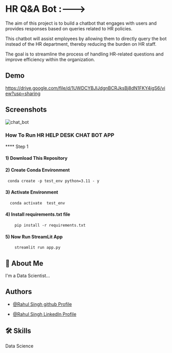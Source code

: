 
# HR Q&A Bot :--->

The aim of this project is to build a chatbot that engages with users and provides responses based on queries related to HR policies.

This chatbot will assist employees by allowing them to directly query the bot instead of the HR department, thereby reducing the burden on HR staff.

The goal is to streamline the process of handling HR-related questions and improve efficiency within the organization.


## Demo

https://drive.google.com/file/d/1UWDCYBJIJdgnBCRJksBj8dN1FKY4igS6/view?usp=sharing
## Screenshots

![chat_bot](https://github.com/rahulsingh04/hr_help_desk_chabot/assets/60429775/7883aa6a-23b2-4aaa-8ee2-f2625dcfd750)


### How To Run HR HELP DESK CHAT BOT  APP 

**** Step 1

#### 1) Download This Repository 
#### 2) Create Conda Environment
     conda create -p test_env python=3.11 - y 

#### 3)  Activate Environment 
      conda activate  test_env

#### 4)  Install requirements.txt file 
        pip install -r requirements.txt

#### 5) Now Run StreamLit App
        streamlit run app.py



## 🚀 About Me
I'm a Data Scientist...


## Authors

- [@Rahul Singh github Profile](https://github.com/rahulsingh04)

- [@Rahul Singh LinkedIn Profile](https://www.linkedin.com/in/rahul-singh-530b541a2/)


## 🛠 Skills
Data Science

